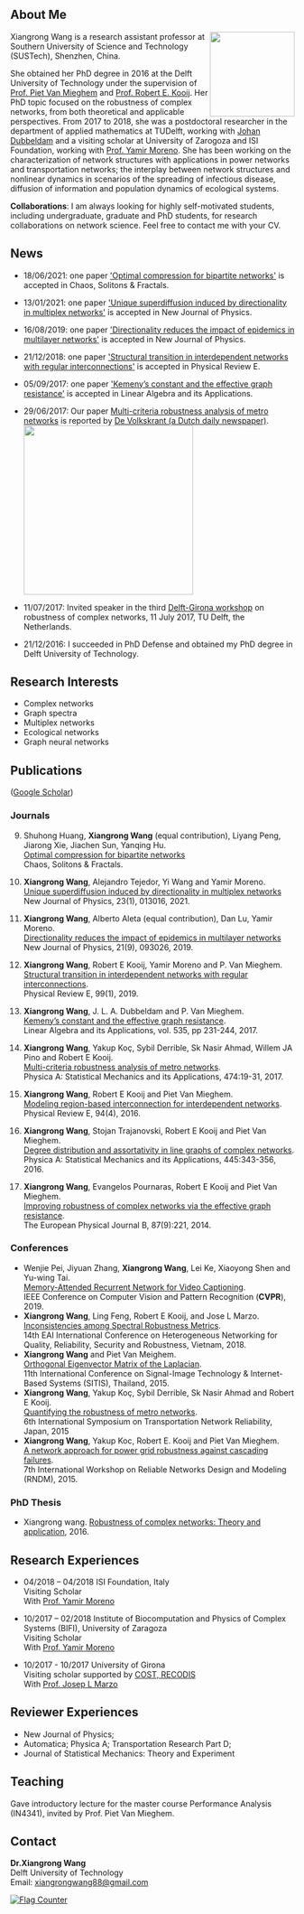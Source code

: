## About Me

<img align="right" width='150' src="xiangrong.jpeg">
Xiangrong Wang is a research assistant professor at Southern University of Science and Technology (SUSTech), Shenzhen, China.

She obtained her PhD degree in 2016 at the Delft University of Technology under the supervision of [Prof. Piet Van Mieghem](https://www.nas.ewi.tudelft.nl/people/Piet/) and [Prof. Robert E. Kooij](https://www.nas.ewi.tudelft.nl/people/Rob/).
Her PhD topic focused on the robustness of complex networks,  from both theoretical and applicable perspectives. From 2017 to 2018, she was a postdoctoral researcher in the department of applied mathematics at TUDelft, working with [Johan Dubbeldam](http://ta.twi.tudelft.nl/dv/users/dubbel/) and a visiting scholar at University of Zarogoza and ISI Foundation, working with [Prof. Yamir Moreno](http://cosnet.bifi.es/people/yamir-moreno/). She has been working on the characterization of network structures with applications in power networks and transportation networks; the interplay between network structures and nonlinear dynamics in scenarios of the spreading of infectious disease, diffusion of information and population dynamics of ecological systems.

__Collaborations__: I am always looking for highly self-motivated students, including undergraduate, graduate and PhD students, for research collaborations on network science. Feel free to contact me with your CV.

## News
* 18/06/2021: one paper ['Optimal compression for bipartite networks'](https://iopscience.iop.org/article/10.1088/1367-2630/abdb71/meta) is accepted in Chaos, Solitons & Fractals.
* 13/01/2021: one paper ['Unique superdiffusion induced by directionality in multiplex networks'](https://iopscience.iop.org/article/10.1088/1367-2630/abdb71/meta) is accepted in New Journal of Physics.
* 16/08/2019: one paper ['Directionality reduces the impact of epidemics in multilayer networks'](https://iopscience.iop.org/article/10.1088/1367-2630/ab3dd0) is accepted in New Journal of Physics.
* 21/12/2018: one paper ['Structural transition in interdependent networks with regular interconnections'](https://www.nas.ewi.tudelft.nl/people/Piet/papers/PhysRevE2019_interdepenent_nets_regular_interconnections.pdf) is accepted in Physical Review E.
* 05/09/2017: one paper ['Kemeny’s constant and the effective graph resistance'](https://www.nas.ewi.tudelft.nl/people/Piet/papers/LAA2017_Kemeny_constant_pseudoinverse_Laplacian.pdf) is accepted in Linear Algebra and its Applications.
* 29/06/2017: Our paper [Multi-criteria robustness analysis of metro networks](http://www.sciencedirect.com/science/article/pii/S0378437117300675) is reported by [De Volkskrant (a Dutch daily newspaper)]( http://www.volkskrant.nl/wetenschap/er-hoeft-maar-dit-te-gebeuren-en-het-hele-metronet-ligt-stil~a4503063/).   
<img align="middle" width='300' src= "metro_article_deVolkstrant.png">   
  
* 11/07/2017: Invited speaker in the third [Delft-Girona workshop](https://www.nas.ewi.tudelft.nl/rocn/index.html) on robustness of complex networks, 11 July 2017, TU Delft, the Netherlands.
* 21/12/2016: I succeeded in PhD Defense and obtained my PhD degree in Delft University of Technology.

## Research Interests
- Complex networks
- Graph spectra
- Multiplex networks
- Ecological networks
- Graph neural networks

## Publications 
([Google Scholar](https://scholar.google.com/citations?user=LJm0X3AAAAAJ&hl=en))

### Journals
9. Shuhong Huang, __Xiangrong Wang__ (equal contribution), Liyang Peng, Jiarong Xie, Jiachen Sun, Yanqing Hu.     
[Optimal compression for bipartite networks](https://iopscience.iop.org/article/10.1088/1367-2630/abdb71/meta)    
Chaos, Solitons & Fractals.    

8. __Xiangrong Wang__, Alejandro Tejedor, Yi Wang and Yamir Moreno.    
[Unique superdiffusion induced by directionality in multiplex networks](https://iopscience.iop.org/article/10.1088/1367-2630/abdb71/meta)    
New Journal of Physics, 23(1), 013016, 2021.


7. __Xiangrong Wang__,  Alberto Aleta (equal contribution), Dan Lu, Yamir Moreno.   
[Directionality reduces the impact of epidemics in multilayer networks](https://iopscience.iop.org/article/10.1088/1367-2630/ab3dd0)    
New Journal of Physics, 21(9), 093026, 2019.

6. __Xiangrong Wang__,  Robert E Kooij, Yamir Moreno and P. Van Mieghem.  
[Structural transition in interdependent networks with regular interconnections](https://www.nas.ewi.tudelft.nl/people/Piet/papers/PhysRevE2019_interdepenent_nets_regular_interconnections.pdf).  
Physical Review E, 99(1), 2019.

5. __Xiangrong Wang__,  J. L. A. Dubbeldam and P. Van Mieghem.  
[Kemeny’s constant and the effective graph resistance](https://www.nas.ewi.tudelft.nl/people/Piet/papers/LAA2017_Kemeny_constant_pseudoinverse_Laplacian.pdf).  
Linear Algebra and its Applications, vol. 535, pp 231-244, 2017.

4. __Xiangrong Wang__, Yakup Koç, Sybil Derrible, Sk Nasir Ahmad, Willem JA Pino and Robert E Kooij.  
[Multi-criteria robustness analysis of metro networks](http://www.sciencedirect.com/science/article/pii/S0378437117300675).  
Physica A: Statistical Mechanics and its Applications, 474:19-31, 2017.

3. __Xiangrong Wang__, Robert E Kooij and Piet Van Mieghem.  
[Modeling region-based interconnection for interdependent networks](https://www.nas.ewi.tudelft.nl/people/Piet/papers/PhysRevE2016_Regionbased_Interdependency.pdf).  
Physical Review E, 94(4), 2016. 

2. __Xiangrong Wang__, Stojan Trajanovski, Robert E Kooij and Piet Van Mieghem.  
[Degree distribution and assortativity in line graphs of complex networks](https://www.nas.ewi.tudelft.nl/people/Piet/papers/PhysicaA2015_line_graph_degree_assortativity.pdf).  
Physica A: Statistical Mechanics and its Applications, 445:343-356, 2016.

1. __Xiangrong Wang__, Evangelos Pournaras, Robert E Kooij and Piet Van Mieghem.  
[Improving robustness of complex networks via the effective graph resistance](https://link.springer.com/article/10.1140/epjb/e2014-50276-0).  
The European Physical Journal B, 87(9):221, 2014. 

### Conferences
- Wenjie Pei, Jiyuan Zhang, __Xiangrong Wang__, Lei Ke, Xiaoyong Shen and Yu-wing Tai.  
[Memory-Attended Recurrent Network for Video Captioning](http://openaccess.thecvf.com/content_CVPR_2019/html/Pei_Memory-Attended_Recurrent_Network_for_Video_Captioning_CVPR_2019_paper.html).  
IEEE Conference on Computer Vision and Pattern Recognition (__CVPR__), 2019.
- __Xiangrong Wang__, Ling Feng, Robert E Kooij, and Jose L Marzo.  
[Inconsistencies among Spectral Robustness Metrics](https://www.researchgate.net/publication/329863810_Inconsistencies_among_Spectral_Robustness_Metrics).  
14th EAI International Conference on Heterogeneous Networking for Quality, Reliability, Security and Robustness, Vietnam, 2018.
- __Xiangrong Wang__ and Piet Van Meighem.  
[Orthogonal Eigenvector Matrix of the Laplacian](https://www.researchgate.net/profile/Xiangrong_Wang2/publication/287201773_Orthogonal_Eigenvector_Matrix_of_the_Laplacian/links/5672d5d708aedbbb3f9f6dc5.pdf).  
11th International Conference on Signal-Image Technology & Internet-Based Systems (SITIS), Thailand, 2015.
- __Xiangrong Wang__, Yakup Koç, Sybil Derrible, Sk Nasir Ahmad and Robert E Kooij.  
[Quantifying the robustness of metro networks](https://arxiv.org/pdf/1505.06664.pdf).  
6th International Symposium on Transportation Network Reliability, Japan, 2015
- __Xiangrong Wang__, Yakup Koc, Robert E. Kooij and Piet Van Mieghem.  
[A network approach for power grid robustness against cascading failures](http://ieeexplore.ieee.org/abstract/document/7325231/).         
7th International Workshop on Reliable Networks Design and Modeling (RNDM), 2015.

### PhD Thesis
- Xiangrong wang. [Robustness of complex networks: Theory and application](https://repository.tudelft.nl/islandora/object/uuid:c107cc92-d275-45df-ad56-b754e8ead98c/datastream/OBJ/view), 2016.

## Research Experiences
- 04/2018 – 04/2018 ISI Foundation, Italy  
  Visiting Scholar  
  With [Prof. Yamir Moreno]( http://cosnet.bifi.es/people/yamir-moreno/)
  
- 10/2017 – 02/2018 Institute of Biocomputation and Physics of Complex Systems (BIFI), University of Zaragoza  
  Visiting Scholar  
  With [Prof. Yamir Moreno]( http://cosnet.bifi.es/people/yamir-moreno/)

- 10/2017 - 10/2017 University of Girona  
  Visiting scholar supported by [COST, RECODIS](https://www.cost.eu/)  
  With [Prof. Josep L Marzo](http://eia.udg.edu/~marzo/)

## Reviewer Experiences
- New Journal of Physics;  
- Automatica; Physica A; Transportation Research Part D;   
- Journal of Statistical Mechanics: Theory and Experiment

## Teaching
Gave introductory lecture for the master course Performance Analysis (IN4341), invited by Prof. Piet Van Mieghem.

## Contact
**Dr.Xiangrong Wang**  
Delft University of Technology  
Email: xiangrongwang88@gmail.com

<a href="http://s05.flagcounter.com/more/Pii"><img src="http://s05.flagcounter.com/map/Pii/size_m/txt_000000/border_CCCCCC/pageviews_1/viewers_0/flags_0/" alt="Flag Counter" border="0"></a>
